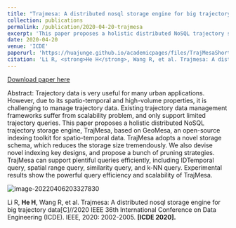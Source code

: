 ```yaml
---
title: "Trajmesa: A distributed nosql storage engine for big trajectory data"
collection: publications
permalink: /publication/2020-04-20-trajmesa
excerpt: 'This paper proposes a holistic distributed NoSQL trajectory storage engine, TrajMesa, based on GeoMesa, an open-source indexing toolkit for spatio-temporal data.'
date: 2020-04-20
venue: 'ICDE'
paperurl: 'https://huajunge.github.io/academicpages/files/TrajMesaShortICDE2020.pdf'
citation: 'Li R, <strong>He H</strong>, Wang R, et al. Trajmesa: A distributed nosql storage engine for big trajectory data[C]//2020 IEEE 36th International Conference on Data Engineering (ICDE). IEEE, 2020: 2002-2005. <strong>[ICDE 2020].</strong>'
---
```

[Download paper here](https://huajunge.github.io/academicpages/files/TrajMesaShortICDE2020.pdf)

Abstract: Trajectory data is very useful for many urban applications. However, due to its spatio-temporal and high-volume properties, it is challenging to manage trajectory data. Existing trajectory data management frameworks suffer from scalability problem, and only support limited trajectory queries. This paper proposes a holistic distributed NoSQL trajectory storage engine, TrajMesa, based on GeoMesa, an open-source indexing toolkit for spatio-temporal data. TrajMesa adopts a novel storage schema, which reduces the storage size tremendously. We also devise novel indexing key designs, and propose a bunch of pruning strategies. TrajMesa can support plentiful queries efficiently, including IDTemporal query, spatial range query, similarity query, and k-NN query. Experimental results show the powerful query efficiency and scalability of TrajMesa.

![image-20220406203327830](https://huajunge.github.io/academicpages/images/trajmesa-icde.png)

Li R, <strong>He H</strong>, Wang R, et al. Trajmesa: A distributed nosql storage engine for big trajectory data[C]//2020 IEEE 36th International Conference on Data Engineering (ICDE). IEEE, 2020: 2002-2005. <strong>[ICDE 2020].</strong>